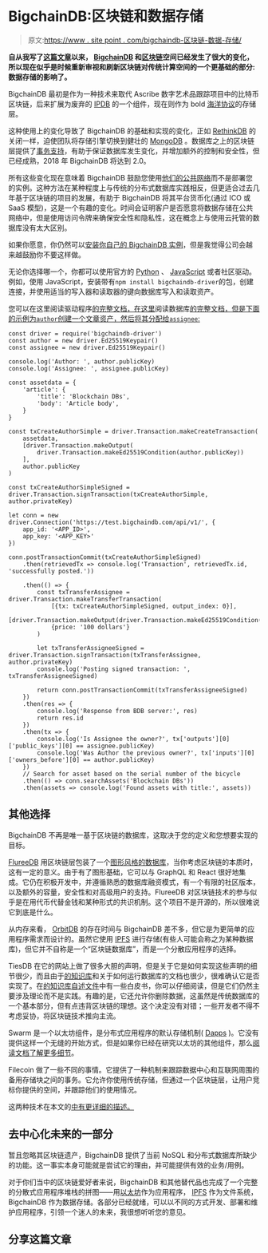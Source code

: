 # BigchainDB:区块链和数据存储

> 原文:[https://www . site point . com/bigchaindb-区块链-数据-存储/](https://www.sitepoint.com/bigchaindb-blockchain-data-storage/)

**自从我写了[这篇文章](https://www.sitepoint.com/managing-data-storage-with-blockchain-and-bigchaindb/)以来， [BigchainDB](https://www.bigchaindb.com) 和[区块链](https://www.sitepoint.com/blog/)空间已经发生了很大的变化，所以现在似乎是时候重新审视和刷新区块链对传统计算空间的一个更基础的部分:数据存储的影响了。**

BigchainDB 最初是作为一种技术来取代 Ascribe 数字艺术品跟踪项目中的比特币区块链，后来扩展为废弃的 [IPDB](https://medium.com/ipdb-blog) 的一个组件，现在则作为 bold [海洋协议](https://oceanprotocol.com)的存储层。

这种使用上的变化导致了 BigchainDB 的基础和实现的变化，正如 [RethinkDB](https://www.rethinkdb.com/) 的关闭一样，迫使团队将存储引擎切换到健壮的 [MongoDB](http://mongodb.com) 。数据库之上的区块链层提供了[事务支持](https://en.wikipedia.org/wiki/Database_transaction)，有助于保证数据库发生变化，并增加额外的控制和安全性，但已经成熟，2018 年 BigchainDB 将达到 2.0。

所有这些变化现在意味着 BigchainDB 鼓励您使用[他们的公共网络](https://testnet.bigchaindb.com)而不是部署您的实例。这种方法在某种程度上与传统的分布式数据库实践相反，但更适合过去几年基于区块链的项目的发展，有助于 BigchainDB 将其平台货币化(通过 ICO 或 SaaS 模型)，这是一个有趣的变化。时间会证明客户是否愿意将数据存储在公共网络中，但是使用访问令牌来确保安全性和隐私性，这在概念上与使用云托管的数据库没有太大区别。

如果你愿意，你仍然可以[安装你自己的 BigchainDB 实例](https://docs.bigchaindb.com/projects/server/en/latest/quickstart.html)，但是我觉得公司会越来越鼓励你不要这样做。

无论你选择哪一个，你都可以使用官方的 [Python](https://github.com/bigchaindb/bigchaindb-driver) 、 [JavaScript](https://github.com/bigchaindb/js-bigchaindb-driver) 或者社区驱动。例如，使用 JavaScript，安装带有`npm install bigchaindb-driver`的包，创建连接，并使用适当的写入器和读取器的键向数据库写入和读取资产。

您可以在这里阅读驱动程序[的完整文档，在这里](https://docs.bigchaindb.com/projects/js-driver/en/latest/usage.html)阅读数据库[的完整文档，但是下面的示例为`author`创建一个文章资产，然后将其分配给`assignee`:](https://bigchaindb.readthedocs.io/en/latest/index.html)

```
const driver = require('bigchaindb-driver')
const author = new driver.Ed25519Keypair()
const assignee = new driver.Ed25519Keypair()

console.log('Author: ', author.publicKey)
console.log('Assignee: ', assignee.publicKey)

const assetdata = {
    'article': {
        'title': 'Blockchain DBs',
        'body': 'Article body',
    }
}

const txCreateAuthorSimple = driver.Transaction.makeCreateTransaction(
    assetdata,
    [driver.Transaction.makeOutput(
        driver.Transaction.makeEd25519Condition(author.publicKey))
    ],
    author.publicKey
)

const txCreateAuthorSimpleSigned = driver.Transaction.signTransaction(txCreateAuthorSimple, author.privateKey)

let conn = new driver.Connection('https://test.bigchaindb.com/api/v1/', {
    app_id: '<APP_ID>',
    app_key: '<APP_KEY>'
})

conn.postTransactionCommit(txCreateAuthorSimpleSigned)
    .then(retrievedTx => console.log('Transaction', retrievedTx.id, 'successfully posted.'))

    .then(() => {
        const txTransferAssignee = driver.Transaction.makeTransferTransaction(
            [{tx: txCreateAuthorSimpleSigned, output_index: 0}],
            [driver.Transaction.makeOutput(driver.Transaction.makeEd25519Condition(assignee.publicKey))],
            {price: '100 dollars'}
        )

        let txTransferAssigneeSigned = driver.Transaction.signTransaction(txTransferAssignee, author.privateKey)
        console.log('Posting signed transaction: ', txTransferAssigneeSigned)

        return conn.postTransactionCommit(txTransferAssigneeSigned)
    })
    .then(res => {
        console.log('Response from BDB server:', res)
        return res.id
    })
    .then(tx => {
        console.log('Is Assignee the owner?', tx['outputs'][0]['public_keys'][0] == assignee.publicKey)
        console.log('Was Author the previous owner?', tx['inputs'][0]['owners_before'][0] == author.publicKey)
    })
    // Search for asset based on the serial number of the bicycle
    .then(() => conn.searchAssets('Blockchain DBs'))
    .then(assets => console.log('Found assets with title:', assets)) 
```

## 其他选择

BigchainDB 不再是唯一基于区块链的数据库，这取决于您的定义和您想要实现的目标。

[FlureeDB](https://flur.ee/) 用区块链层包装了一个[图形风格的数据库](https://en.wikipedia.org/wiki/Graph_database)，当你考虑区块链的本质时，这有一定的意义。由于有了图形基础，它可以与 GraphQL 和 React 很好地集成。它仍在积极开发中，并遵循熟悉的数据库融资模式，有一个有限的社区版本，以及额外的容量，安全性和对高级用户的支持。FlureeDB 对区块链技术的参与似乎是在用代币代替金钱和某种形式的共识机制。这个项目不是开源的，所以很难说它到底是什么。

从内存来看， [OrbitDB](https://github.com/orbitdb/orbit-db) 的存在时间与 BigchainDB 差不多，但它是为更简单的应用程序需求而设计的。虽然它使用 [IPFS](https://ipfs.io/) 进行存储(有些人可能会称之为某种数据库)，但它并不自称是一个“区块链数据库”，而是一个分散应用程序的选择。

TiesDB 在它的网站上做了很多大胆的声明，但是关于它是如何实现这些声明的细节很少，而且由于[的知识库](https://github.com/TiesNetwork/ties.db)和关于如何运行数据库的文档也很少，很难确认它是否实现了。在[的知识库自述文件](https://github.com/TiesNetwork/ties.db/blob/dev/README.md)中有一些白皮书，你可以仔细阅读，但是它们仍然主要涉及理论而不是实践。有趣的是，它还允许你删除数据，这虽然是传统数据库的一个基本部分，但有点违背区块链的理想。这个决定没有对错；一些开发者不得不考虑妥协，将区块链技术推向主流。

Swarm 是一个以太坊组件，是分布式应用程序的默认存储机制( [Dapps](https://www.sitepoint.com/ipfs-swarm-decentralized-content-publication-storage/) )。它没有提供这样一个无缝的开始方式，但是如果你已经在研究以太坊的其他组件，那么[阅读文档了解更多细节](http://swarm-guide.readthedocs.io/en/latest/introduction.html)。

Filecoin 做了一些不同的事情。它提供了一种机制来跟踪数据中心和互联网周围的备用存储块之间的事务。它允许你使用传统存储，但通过一个区块链层，让用户竞标你提供的空间，并跟踪他们的使用情况。

这两种技术在本文的[中有更详细的描述。](https://www.sitepoint.com/ipfs-swarm-decentralized-content-publication-storage/)

## 去中心化未来的一部分

暂且忽略其区块链遗产，BigchainDB 提供了当前 NoSQL 和分布式数据库所缺少的功能。这一事实本身可能就是尝试它的理由，并可能提供有效的业务/用例。

对于你们当中的区块链爱好者来说，BigchainDB 和其他替代品也完成了一个完整的分散式应用程序堆栈的拼图——用[以太坊](https://www.ethereum.org/)作为应用程序， [IPFS](https://ipfs.io/) 作为文件系统，BigchainDB 作为数据存储。各部分已经就绪，可以以不同的方式开发、部署和维护应用程序，引领一个迷人的未来，我很想听听您的意见。

## 分享这篇文章